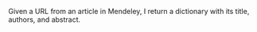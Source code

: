 Given a URL from an article in Mendeley, I return a dictionary with its title, authors, and abstract. 
